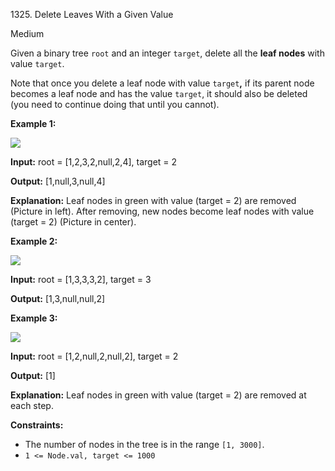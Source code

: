1325\. Delete Leaves With a Given Value

Medium

Given a binary tree `root` and an integer `target`, delete all the **leaf nodes** with value `target`.

Note that once you delete a leaf node with value `target`**,** if its parent node becomes a leaf node and has the value `target`, it should also be deleted (you need to continue doing that until you cannot).

**Example 1:**

**![](https://assets.leetcode.com/uploads/2020/01/09/sample_1_1684.png)**

**Input:** root = [1,2,3,2,null,2,4], target = 2

**Output:** [1,null,3,null,4]

**Explanation:** Leaf nodes in green with value (target = 2) are removed (Picture in left). After removing, new nodes become leaf nodes with value (target = 2) (Picture in center).

**Example 2:**

**![](https://assets.leetcode.com/uploads/2020/01/09/sample_2_1684.png)**

**Input:** root = [1,3,3,3,2], target = 3

**Output:** [1,3,null,null,2]

**Example 3:**

**![](https://assets.leetcode.com/uploads/2020/01/15/sample_3_1684.png)**

**Input:** root = [1,2,null,2,null,2], target = 2

**Output:** [1]

**Explanation:** Leaf nodes in green with value (target = 2) are removed at each step.

**Constraints:**

*   The number of nodes in the tree is in the range `[1, 3000]`.
*   `1 <= Node.val, target <= 1000`